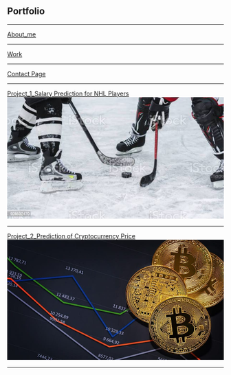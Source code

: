 ## Portfolio

---


[About_me](/about_me)

---
[Work](/work)

---
[Contact Page](/contact_info)

---
[Project_1_Salary Prediction for NHL Players](/Project_1)
<img src="images/hockey.jpg?raw=true"/>

---
[Project_2_Prediction of Cryptocurrency Price](/Project_2)
<img src="images/crypto.jpg?raw=true"/>

---




